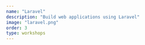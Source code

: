 ```yaml
---
name: "Laravel"
description: "Build web applications using Laravel"
image: "laravel.png"
order: 3
type: workshops
---
```


